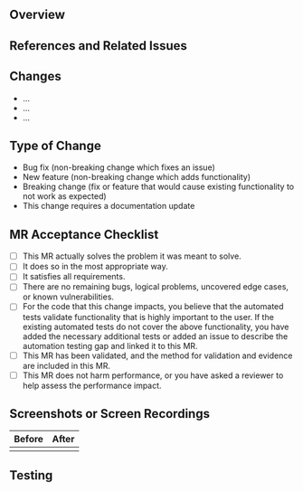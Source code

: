## Overview

<!-- Describe in detail what your pull request does and why.

Please keep this description updated with any discussion that takes place so
that reviewers can understand your intent. Keeping the description updated is
especially important if they didn't participate in the discussion.
-->

## References and Related Issues
<!-- Please include cross links to any resources that are relevant to this MR.

This will give reviewers and future readers helpful context to give an efficient review of the changes introduced. 

If no references exist, delete this heading.

Also, add any related issues using #(issue number).
-->


## Changes

<!-- An unordered list of the changes you made. -->

- ...
- ...
- ...

## Type of Change

<!-- Please delete options that are not relevant. -->

- Bug fix (non-breaking change which fixes an issue)
- New feature (non-breaking change which adds functionality)
- Breaking change (fix or feature that would cause existing functionality to not work as expected)
- This change requires a documentation update

## MR Acceptance Checklist

<!-- To be filled out by the assignee before submitting for review. The purpose of this checklist is to let the reviewers know at a glane what the assignee believes is complete and what they believe still needs work or would like input on, and act as a guideline for review as well as initial development. -->

- [ ] This MR actually solves the problem it was meant to solve.
- [ ] It does so in the most appropriate way. 
- [ ] It satisfies all requirements. 
- [ ] There are no remaining bugs, logical problems, uncovered edge cases, or known vulnerabilities. 
- [ ] For the code that this change impacts, you believe that the automated tests validate functionality that is highly important to the user. If the existing automated tests do not cover the above functionality, you have added the necessary additional tests or added an issue to describe the automation testing gap and linked it to this MR. 
- [ ] This MR has been validated, and the method for validation and evidence are included in this MR.
- [ ] This MR does not harm performance, or you have asked a reviewer to help assess the performance impact.

## Screenshots or Screen Recordings

<!-- Screenshots are required for UI changes, and strongly recommended for all other pull requests if they create a visible change on the product or output.

Please include any relevant screenshots or screen recordings that will assist
reviewers and future readers.
-->

| Before | After  |
| ------ | ------ |
|        |        |


## Testing

<!-- Numbered steps to set up and validate the change are strongly suggested.

Example below:

1. Update dependencies:
    ```bash
    pip install -r requirements.txt
    ```
2. Checkout to test commit which has a validation script set up:
    ```bash
    git checkout bf2f3432701c21fb97057ac547380194e1d8958a
    ```
3. Run validation script:
    ```bash
    python marching_squares/marching_squares/marching_squares.py
    ```
-->
